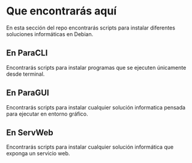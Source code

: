 # Que encontrarás aquí

En esta sección del repo encontrarás scripts para instalar diferentes soluciones informáticas en Debian.

## En ParaCLI

Encontrarás scripts para instalar programas que se ejecuten únicamente desde terminal.

## En ParaGUI

Encontrarás scripts para instalar cualquier solución informatica pensada para ejecutar en entorno gráfico.

## En ServWeb

Encontrarás scripts para instalar cualquier solución informática que exponga un servicio web.
